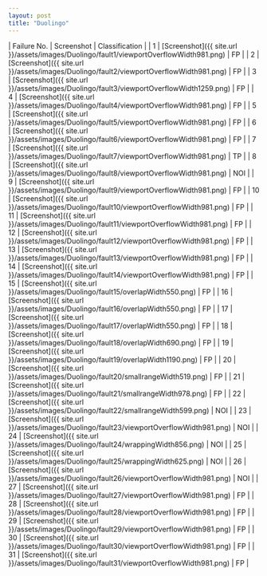 ```yaml
---
layout: post
title: "Duolingo"
---
```

| Failure No. | Screenshot | Classification |
| 1 | [Screenshot]({{ site.url }}/assets/images/Duolingo/fault1/viewportOverflowWidth981.png) | FP |
| 2 | [Screenshot]({{ site.url }}/assets/images/Duolingo/fault2/viewportOverflowWidth981.png) | FP |
| 3 | [Screenshot]({{ site.url }}/assets/images/Duolingo/fault3/viewportOverflowWidth1259.png) | FP |
| 4 | [Screenshot]({{ site.url }}/assets/images/Duolingo/fault4/viewportOverflowWidth981.png) | FP |
| 5 | [Screenshot]({{ site.url }}/assets/images/Duolingo/fault5/viewportOverflowWidth981.png) | FP |
| 6 | [Screenshot]({{ site.url }}/assets/images/Duolingo/fault6/viewportOverflowWidth981.png) | FP |
| 7 | [Screenshot]({{ site.url }}/assets/images/Duolingo/fault7/viewportOverflowWidth981.png) | TP |
| 8 | [Screenshot]({{ site.url }}/assets/images/Duolingo/fault8/viewportOverflowWidth981.png) | NOI |
| 9 | [Screenshot]({{ site.url }}/assets/images/Duolingo/fault9/viewportOverflowWidth981.png) | FP |
| 10 | [Screenshot]({{ site.url }}/assets/images/Duolingo/fault10/viewportOverflowWidth981.png) | FP |
| 11 | [Screenshot]({{ site.url }}/assets/images/Duolingo/fault11/viewportOverflowWidth981.png) | FP |
| 12 | [Screenshot]({{ site.url }}/assets/images/Duolingo/fault12/viewportOverflowWidth981.png) | FP |
| 13 | [Screenshot]({{ site.url }}/assets/images/Duolingo/fault13/viewportOverflowWidth981.png) | FP |
| 14 | [Screenshot]({{ site.url }}/assets/images/Duolingo/fault14/viewportOverflowWidth981.png) | FP |
| 15 | [Screenshot]({{ site.url }}/assets/images/Duolingo/fault15/overlapWidth550.png) | FP |
| 16 | [Screenshot]({{ site.url }}/assets/images/Duolingo/fault16/overlapWidth550.png) | FP |
| 17 | [Screenshot]({{ site.url }}/assets/images/Duolingo/fault17/overlapWidth550.png) | FP |
| 18 | [Screenshot]({{ site.url }}/assets/images/Duolingo/fault18/overlapWidth690.png) | FP |
| 19 | [Screenshot]({{ site.url }}/assets/images/Duolingo/fault19/overlapWidth1190.png) | FP |
| 20 | [Screenshot]({{ site.url }}/assets/images/Duolingo/fault20/smallrangeWidth519.png) | FP |
| 21 | [Screenshot]({{ site.url }}/assets/images/Duolingo/fault21/smallrangeWidth978.png) | FP |
| 22 | [Screenshot]({{ site.url }}/assets/images/Duolingo/fault22/smallrangeWidth599.png) | NOI |
| 23 | [Screenshot]({{ site.url }}/assets/images/Duolingo/fault23/viewportOverflowWidth981.png) | NOI |
| 24 | [Screenshot]({{ site.url }}/assets/images/Duolingo/fault24/wrappingWidth856.png) | NOI |
| 25 | [Screenshot]({{ site.url }}/assets/images/Duolingo/fault25/wrappingWidth625.png) | NOI |
| 26 | [Screenshot]({{ site.url }}/assets/images/Duolingo/fault26/viewportOverflowWidth981.png) | NOI |
| 27 | [Screenshot]({{ site.url }}/assets/images/Duolingo/fault27/viewportOverflowWidth981.png) | FP |
| 28 | [Screenshot]({{ site.url }}/assets/images/Duolingo/fault28/viewportOverflowWidth981.png) | FP |
| 29 | [Screenshot]({{ site.url }}/assets/images/Duolingo/fault29/viewportOverflowWidth981.png) | FP |
| 30 | [Screenshot]({{ site.url }}/assets/images/Duolingo/fault30/viewportOverflowWidth981.png) | FP |
| 31 | [Screenshot]({{ site.url }}/assets/images/Duolingo/fault31/viewportOverflowWidth981.png) | FP |

